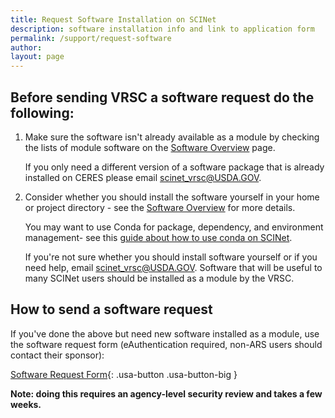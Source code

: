 ```yaml
---
title: Request Software Installation on SCINet
description: software installation info and link to application form
permalink: /support/request-software
author:
layout: page
---
```


## Before sending VRSC a software request do the following:

1. Make sure the software isn't already available as a module by checking the lists of module software on the [Software Overview](/guide/software) page.

   If you only need a different version of a software package that is already installed on CERES please email [scinet_vrsc@USDA.GOV](mailto:scinet_vrsc@USDA.GOV?subject=software%20request%20-%20add%20different%20version).

2. Consider whether you should install the software yourself in your home or project directory - see the [Software Overview](/guide/software) for more details.

   You may want to use Conda for package, dependency, and environment management- see this [guide about how to use conda on SCINet](/guide/conda).

   If you're not sure whether you should install software yourself or if you need help, email [scinet_vrsc@USDA.GOV](mailto:scinet_vrsc@USDA.GOV?subject=help%20with%20software). Software that will be useful to many SCINet users should be installed as a module by the VRSC.


## How to send a software request
If you've done the above but need new software installed as a module, use the software request form (eAuthentication required, non-ARS users should contact their sponsor):

[Software Request Form](https://e.arsnet.usda.gov/sites/OCIO/scinet/Lists/Software%20Approval/Main1.aspx){: .usa-button .usa-button-big }

**Note: doing this requires an agency-level security review and takes a few weeks.**

